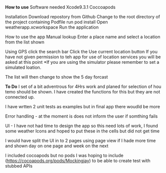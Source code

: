 **How to use**
Software needed
Xcode9.3.1
Coccoapods

Installation
Download repostory from Github
Change to the root directory of the project containing Podfile
run pod install
Open weatherapp.xcworkspace
Run the application

How to use the app
Manual lookup 
Enter a place name and select a location from the list shown

Using GPS
click the search bar 
Click the Use current location button
If you have not given permission to teh app for use of location services you will be asked at this point
*If you are using the simulator please remember to set a simulated loation.

The list will then change to show the 5 day forcast

**To Do**
I set of a bit adventrous for 4Hrs work and planed for selection of hou temo should be shown. I have created the functions for this but they are not connected up.

I have wrtten 2 unit tests as examples but in final app there woudld be more

Error handling - at the moment is does not inform the user if somthing fails

UI - I have not had time to design the app so this need lots of work, I found some weather Icons and hoped to put these in the cells but did not get time

I would have split the UI in to 2 pages using page view if I hade more time and shown day on one page and week on the next

I included cocoapods but no pods I was hoping to include  (https://cocoapods.org/pods/Mockingjay) to be able to create test with stubbed APIs

